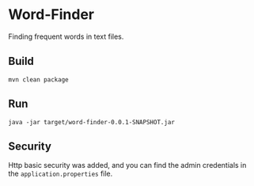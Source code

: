 # Word-Finder

Finding frequent words in text files.

## Build
`mvn clean package`

## Run
`java -jar target/word-finder-0.0.1-SNAPSHOT.jar`

## Security
Http basic security was added, and you can find the admin credentials in the `application.properties` file.